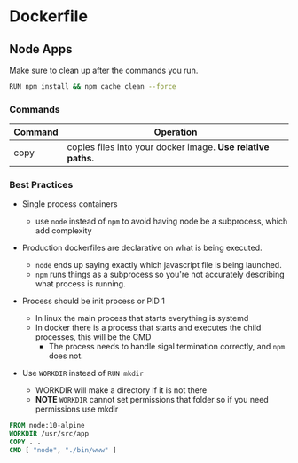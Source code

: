 # Dockerfile

## Node Apps

Make sure to clean up after the commands you run.
```bash
RUN npm install && npm cache clean --force
```

### Commands

Command|Operation
---|---
copy|copies files into your docker image. **Use relative paths.**

### Best Practices

- Single process containers
  - use `node` instead of `npm` to avoid having node be a subprocess, which add complexity

- Production dockerfiles are declarative on what is being executed.
  - `node` ends up saying exactly which javascript file is being launched.
  - `npm` runs things as a subprocess so you're not accurately describing what process is running.

- Process should be init process or PID 1
  - In linux the main process that starts everything is systemd
  - In docker there is a process that starts and executes the child processes, this will be the CMD
    - The process needs to handle sigal termination correctly, and `npm` does not.

- Use `WORKDIR` instead of `RUN mkdir`
  - WORKDIR will make a directory if it is not there
  - **NOTE** `WORKDIR` cannot set permissions that folder so if you need permissions use mkdir

```dockerfile
FROM node:10-alpine
WORKDIR /usr/src/app
COPY . .
CMD [ "node", "./bin/www" ]
 ```
